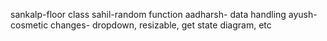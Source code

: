 sankalp-floor class
sahil-random function
aadharsh- data handling
ayush- cosmetic changes- dropdown, resizable, get state diagram, etc

